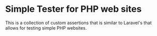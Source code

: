 # Simple Tester for PHP web sites

This is a collection of custom assertions that is similar to Laravel's that allows for testing simple PHP websites.
